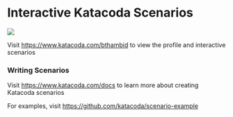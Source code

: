 # Interactive Katacoda Scenarios

[![](http://shields.katacoda.com/katacoda/bthambid/count.svg)](https://www.katacoda.com/bthambid "Get your profile on Katacoda.com")

Visit https://www.katacoda.com/bthambid to view the profile and interactive scenarios

### Writing Scenarios
Visit https://www.katacoda.com/docs to learn more about creating Katacoda scenarios

For examples, visit https://github.com/katacoda/scenario-example
